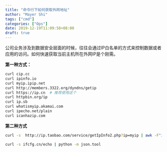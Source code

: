 ```yaml
---
title: "命令行下如何获取外网地址"
author: "Mayer Shi"
tags: ["cmd"]
categories: ["Ops"]
date: 2019-12-19T11:09:58+08:00
draft: true
---
```


公司业务涉及到数据安全层面的时候，往往会通过IP白名单的方式来控制数据或者应用的访问。如何快速获取当前主机所在外网IP是个刚需。

<!--more-->

**第一种方式：**

```bash
curl cip.cc
curl ipinfo.io
curl myip.ipip.net
curl http://members.3322.org/dyndns/getip
curl https://ip.cn  # 推荐使用这个
curl httpbin.org/ip
curl ip.sb 
curl whatismyip.akamai.com
curl ipecho.net/plain
curl icanhazip.com
```

**第二种方式**
```bash
curl -s  http://ip.taobao.com/service/getIpInfo2.php?ip=myip | awk -F"ip" '{print $2}' | awk -F'"' '{print $3}'

curl -s ifcfg.cn/echo | python -m json.tool
```